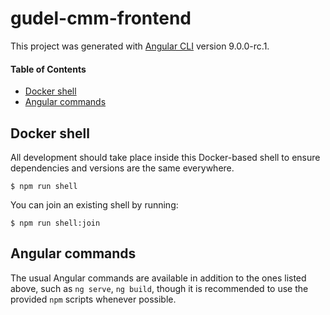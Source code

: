 # gudel-cmm-frontend

This project was generated with [Angular CLI](https://github.com/angular/angular-cli) version 9.0.0-rc.1.


#### Table of Contents

- [Docker shell](#docker-shell)
- [Angular commands](#angular-commands)

## Docker shell

All development should take place inside this Docker-based shell
to ensure dependencies and versions are the same everywhere.

```shell
$ npm run shell
```

You can join an existing shell by running:

```shell
$ npm run shell:join
```

## Angular commands

The usual Angular commands are available in addition to the ones listed above,
such as `ng serve`, `ng build`, though it is recommended to use the provided
`npm` scripts whenever possible.

